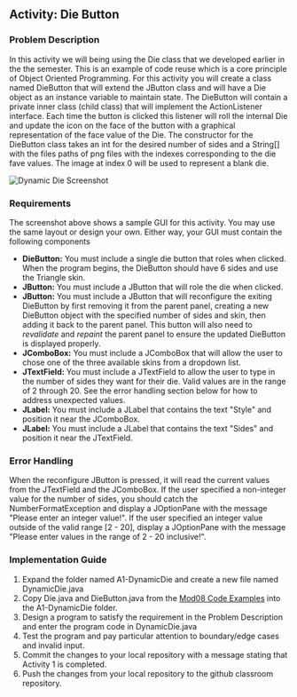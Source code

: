 ## Activity: Die Button
### Problem Description
In this activity we will being using the Die class that we developed earlier in the the semester. This is an example of code reuse which is a core principle of Object Oriented Programming. For this activity you will create a class named DieButton that will extend the JButton class and will have a Die object as an instance variable to maintain state. The DieButton will contain a private inner class (child class) that will implement the ActionListener interface. Each time the button is clicked this listener will roll the internal Die and update the icon on the face of the button with a graphical representation of the face value of the Die. The constructor for the DieButton class takes an int for the desired number of sides and a String[] with the files paths of png files with the indexes corresponding to the die fave values. The image at index 0 will be used to represent a blank die.

<img src="images/Lab08-DynamicDie.png" alt="Dynamic Die Screenshot">

### Requirements
The screenshot above shows a sample GUI for this activity.  You may use the same layout or design your own.  Either way, your GUI must contain the following components

+ **DieButton:** You must include a single die button that roles when clicked.  When the program begins, the DieButton should have 6 sides and use the Triangle skin.
+ **JButton:** You must include a JButton that will role the die when clicked.
+ **JButton:** You must include a JButton that will reconfigure the exiting DieButton by first removing it from the parent panel, creating a new DieButton object with the specified number of sides and skin, then adding it back to the parent panel.  This button will also need to *revalidate* and *repaint* the parent panel to ensure the updated DieButton is displayed properly.
+ **JComboBox:** You must include a JComboBox that will allow the user to chose one of the three available skins from a dropdown list.
+ **JTextField:** You must include a JTextField to allow the user to type in the number of sides they want for their die.  Valid values are in the range of 2 through 20.  See the error handling section below for how to address unexpected values.
+ **JLabel:** You must include a JLabel that contains the text "Style" and position it near the JComboBox.
+ **JLabel:** You must include a JLabel that contains the text "Sides" and position it near the JTextField.

### Error Handling
When the reconfigure JButton is pressed, it will read the current values from the JTextField and the JComboBox.  If the user specified a non-integer value for the number of sides, you should catch the NumberFormatException and display a JOptionPane with the message "Please enter an integer value!".  If the user specified an integer value outside of the valid range [2 - 20], display a JOptionPane with the message "Please enter values in the range of 2 - 20 inclusive!".

### Implementation Guide
1. Expand the folder named A1-DynamicDie and create a new file named DynamicDie.java
2. Copy Die.java and DieButton.java from the [Mod08 Code Examples](https://github.com/lhindman/cs121-mod08-examples.git) into the A1-DynamicDie folder.
3. Design a program to satisfy the requirement in the Problem Description and enter the program code in DynamicDie.java
4. Test the program and pay particular attention to boundary/edge cases and invalid input.
5. Commit the changes to your local repository with a message stating that Activity 1 is completed.
6. Push the changes from your local repository to the github classroom repository.
